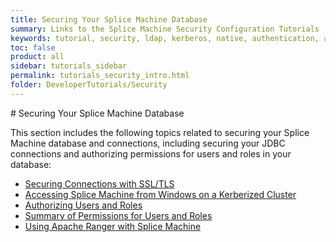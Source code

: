 ```yaml
---
title: Securing Your Splice Machine Database
summary: Links to the Splice Machine Security Configuration Tutorials
keywords: tutorial, security, ldap, kerberos, native, authentication, authorization
toc: false
product: all
sidebar: tutorials_sidebar
permalink: tutorials_security_intro.html
folder: DeveloperTutorials/Security
---
```


<section>
<div class="TopicContent" data-swiftype-index="true" markdown="1">
# Securing Your Splice Machine Database

This section includes the following topics related to securing your Splice Machine database and connections, including securing your JDBC connections and authorizing permissions for users and roles in your database:

* [Securing Connections with SSL/TLS](tutorials_security_ssltls.html)
* [Accessing Splice Machine from Windows on a Kerberized Cluster](tutorials_security_kerberoswin.html)
* [Authorizing Users and Roles](tutorials_security_authorization.html)
* [Summary of Permissions for Users and Roles](tutorials_security_permissions.html)
* [Using Apache Ranger with Splice Machine](tutorials_security_usingranger.html)

</div>
</section>
